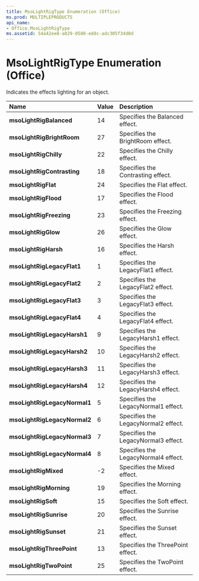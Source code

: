 ```yaml
---
title: MsoLightRigType Enumeration (Office)
ms.prod: MULTIPLEPRODUCTS
api_name:
- Office.MsoLightRigType
ms.assetid: 54a42ee8-a029-0580-eddc-adc305f34d0d
---
```



# MsoLightRigType Enumeration (Office)

Indicates the effects lighting for an object.



|**Name**|**Value**|**Description**|
|:-----|:-----|:-----|
|**msoLightRigBalanced**|14|Specifies the Balanced effect.|
|**msoLightRigBrightRoom**|27|Specifies the BrightRoom effect.|
|**msoLightRigChilly**|22|Specifies the Chilly effect.|
|**msoLightRigContrasting**|18|Specifies the Contrasting effect.|
|**msoLightRigFlat**|24|Specifies the Flat effect.|
|**msoLightRigFlood**|17|Specifies the Flood effect.|
|**msoLightRigFreezing**|23|Specifies the Freezing effect.|
|**msoLightRigGlow**|26|Specifies the Glow effect.|
|**msoLightRigHarsh**|16|Specifies the Harsh effect.|
|**msoLightRigLegacyFlat1**|1|Specifies the LegacyFlat1 effect.|
|**msoLightRigLegacyFlat2**|2|Specifies the LegacyFlat2 effect.|
|**msoLightRigLegacyFlat3**|3|Specifies the LegacyFlat3 effect.|
|**msoLightRigLegacyFlat4**|4|Specifies the LegacyFlat4 effect.|
|**msoLightRigLegacyHarsh1**|9|Specifies the LegacyHarsh1 effect.|
|**msoLightRigLegacyHarsh2**|10|Specifies the LegacyHarsh2 effect.|
|**msoLightRigLegacyHarsh3**|11|Specifies the LegacyHarsh3 effect.|
|**msoLightRigLegacyHarsh4**|12|Specifies the LegacyHarsh4 effect.|
|**msoLightRigLegacyNormal1**|5|Specifies the LegacyNormal1 effect.|
|**msoLightRigLegacyNormal2**|6|Specifies the LegacyNormal2 effect.|
|**msoLightRigLegacyNormal3**|7|Specifies the LegacyNormal3 effect.|
|**msoLightRigLegacyNormal4**|8|Specifies the LegacyNormal4 effect.|
|**msoLightRigMixed**|-2|Specifies the Mixed effect.|
|**msoLightRigMorning**|19|Specifies the Morning effect.|
|**msoLightRigSoft**|15|Specifies the Soft effect.|
|**msoLightRigSunrise**|20|Specifies the Sunrise effect.|
|**msoLightRigSunset**|21|Specifies the Sunset effect.|
|**msoLightRigThreePoint**|13|Specifies the ThreePoint effect.|
|**msoLightRigTwoPoint**|25|Specifies the TwoPoint effect.|

